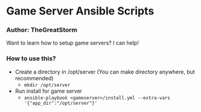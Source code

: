 # Game Server Ansible Scripts
### Author: TheGreatStorm
Want to learn how to setup game servers? I can help!

### How to use this?
* Create a directory in /opt/server (You can make directory anywhere, but recommended)
  * `mkdir /opt/server` 
* Run install for game server
  * `ansible-playbook <gameserver>/install.yml --extra-vars '{"app_dir":"/opt/server"}'`

